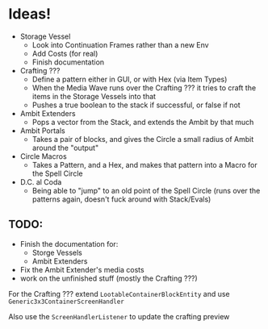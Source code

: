 # Ideas!
* Storage Vessel
  * Look into Continuation Frames rather than a new Env 
  * Add Costs (for real)
  * Finish documentation
* Crafting ???
  * Define a pattern either in GUI, or with Hex (via Item Types)
  * When the Media Wave runs over the Crafting ??? it tries to craft the items in the Storage Vessels into that
  * Pushes a true boolean to the stack if successful, or false if not
* Ambit Extenders
  * Pops a vector from the Stack, and extends the Ambit by that much
* Ambit Portals
  * Takes a pair of blocks, and gives the Circle a small radius of Ambit around the "output"
* Circle Macros
  * Takes a Pattern, and a Hex, and makes that pattern into a Macro for the Spell Circle
* D.C. al Coda
  * Being able to "jump" to an old point of the Spell Circle (runs over the patterns again, doesn't fuck around with Stack/Evals)


## TODO:
* Finish the documentation for:
  * Storge Vessels
  * Ambit Extenders
* Fix the Ambit Extender's media costs
* work on the unfinished stuff (mostly the Crafting ???)

For the Crafting ??? extend `LootableContainerBlockEntity` and use `Generic3x3ContainerScreenHandler`

Also use the `ScreenHandlerListener` to update the crafting preview